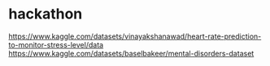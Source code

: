 # hackathon
https://www.kaggle.com/datasets/vinayakshanawad/heart-rate-prediction-to-monitor-stress-level/data
https://www.kaggle.com/datasets/baselbakeer/mental-disorders-dataset

